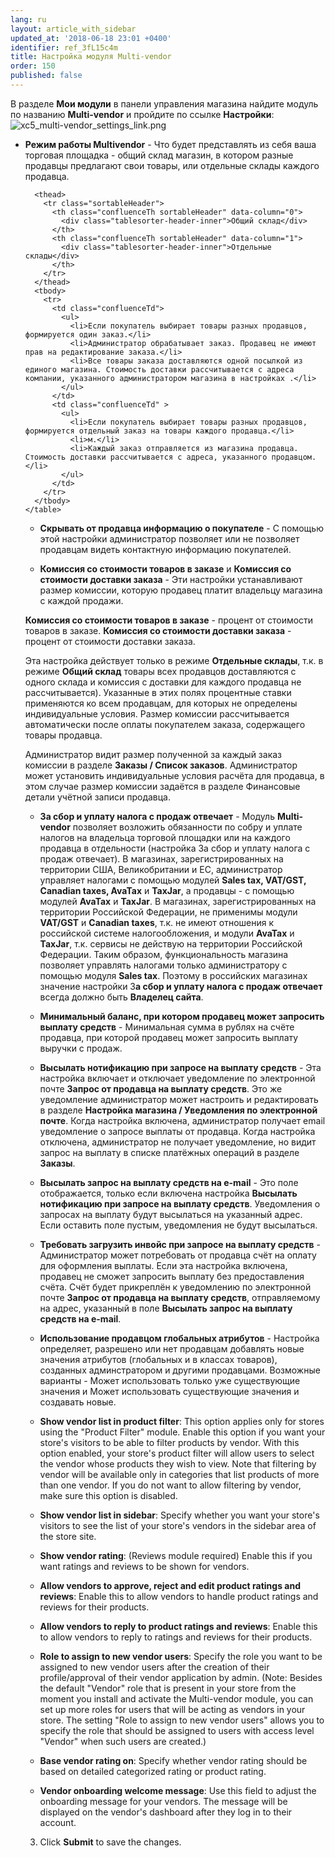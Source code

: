 ```yaml
---
lang: ru
layout: article_with_sidebar
updated_at: '2018-06-18 23:01 +0400'
identifier: ref_3fL15c4m
title: Настройка модуля Multi-vendor
order: 150
published: false
---
```

В разделе **Мои модули** в панели управления магазина найдите модуль по названию **Multi-vendor** и пройдите по ссылке **Настройки**:
    ![xc5_multi-vendor_settings_link.png]({{site.baseurl}}/attachments/ref_nFq48dhr/xc5_multi-vendor_settings_link.png)


   *   **Режим работы Multivendor** - Что будет представлять из себя ваша торговая площадка - общий склад магазин, в котором разные продавцы предлагают свои товары, или отдельные склады каждого продавца.  

        <table class="ui compact celled small padded table">
      <thead>
        <tr class="sortableHeader">
          <th class="confluenceTh sortableHeader" data-column="0">
            <div class="tablesorter-header-inner">Общий склад</div>
          </th>
          <th class="confluenceTh sortableHeader" data-column="1">
            <div class="tablesorter-header-inner">Отдельные склады</div>
          </th>
        </tr>
      </thead>
      <tbody>
        <tr>
          <td class="confluenceTd">
            <ul>
              <li>Если покупатель выбирает товары разных продавцов, формируется один заказ.</li>
              <li>Администратор обрабатывает заказ. Продавец не имеют прав на редактирование заказа.</li>
              <li>Все товары заказа доставляются одной посылкой из единого магазина. Стоимость доставки рассчитывается с адреса компании, указанного администратором магазина в настройках .</li>
            </ul>
          </td>
          <td class="confluenceTd" >
            <ul>
              <li>Если покупатель выбирает товары разных продавцов, формируется отдельный заказ на товары каждого продавца.</li>
              <li>м.</li>
              <li>Каждый заказ отправляется из магазина продавца. Стоимость доставки рассчитывается с адреса, указанного продавцом.</li>
            </ul>
          </td>
        </tr>
      </tbody>
    </table>


   *   **Скрывать от продавца информацию о покупателе** - С помощью этой настройки администратор позволяет или не позволяет продавцам видеть контактную информацию покупателей.
    
   *   **Комиссия со стоимости товаров в заказе** и **Комиссия со стоимости доставки заказа** - Эти настройки устанавливают размер комиссии, которую продавец платит владельцу магазина с каждой продажи.
   
**Комиссия со стоимости товаров в заказе** - процент от стоимости товаров в заказе. **Комиссия со стоимости доставки заказа** - процент от стоимости доставки заказа. 

Эта настройка действует только в режиме **Отдельные склады**, т.к. в режиме **Общий склад** товары всех продавцов доставляются с одного склада и комиссия с доставки для каждого продавца не рассчитывается). Указанные в этих полях процентные ставки применяются ко всем продавцам, для которых не определены индивидуальные условия. Размер комиссии рассчитывается автоматически после оплаты покупателем заказа, содержащего товары продавца. 

Администратор видит размер полученной за каждый заказ комиссии в разделе **Заказы / Список заказов**. Администратор может установить индивидуальные условия расчёта для продавца, в этом случае размер комиссии задаётся в разделе Финансовые детали учётной записи продавца. 
        
   *   **За сбор и уплату налога с продаж отвечает** - Модуль **Multi-vendor** позволяет возложить обязанности по собру и уплате налогов на владельца торговой площадки или на каждого продавца в отдельности (настройка За сбор и уплату налога с продаж отвечает). В магазинах, зарегистрированных на территории США, Великобритании и ЕС, администратор управляет налогами с помощью модулей **Sales tax, VAT/GST, Canadian taxes, AvaTax** и **TaxJar**, а продавцы - с помощью модулей **AvaTax** и **TaxJar**. В магазинах, зарегистрированных на территории Российской Федерации, не применимы модули **VAT/GST** и **Canadian taxes**, т.к. не имеют отношения к российской системе налогообложения, и модули **AvaTax** и **TaxJar**, т.к. сервисы не действую на территории Российской Федерации. Таким образом, функциональность магазина позволяет управлять налогами только администратору с помощью модуля **Sales tax**. Поэтому в российских магазинах значение настройки З**а сбор и уплату налога с продаж отвечает** всегда должно быть **Владелец сайта**. 
  
   *   **Минимальный баланс, при котором продавец может запросить выплату средств** - Минимальная сумма в рублях на счёте продавца, при которой продавец может запросить выплату выручки с продаж.
    
   *   **Высылать нотификацию при запросе на выплату средств** - Эта настройка включает и отключает уведомление по электронной почте **Запрос от продавца на выплату средств**. Это же уведомление администратор может настроить и редактировать в разделе **Настройка магазина / Уведомления по электронной почте**. Когда настройка включена, администратор получает email уведомление о запросе выплаты от продавца. Когда настройка отключена, администратор не получает уведомление, но видит запрос на выплату в списке платёжных операций в разделе **Заказы**.
    
   *   **Высылать запрос на выплату средств на e-mail** - Это поле отображается, только если включена настройка **Высылать нотификацию при запросе на выплату средств**. Уведомления о запросах на выплату будут высылаться на указанный адрес. Если оставить поле пустым, уведомления не будут высылаться.
    
   *   **Требовать загрузить инвойс при запросе на выплату средств** - Администратор может потребовать от продавца счёт на оплату для оформления выплаты. Если эта настройка включена, продавец не сможет запросить выплату без предоставления счёта. Счёт будет прикреплён к уведомлению по электронной почте **Запрос от продавца на выплату средств**, отправляемому на адрес, указанный в поле **Высылать запрос на выплату средств на e-mail**.
    
   *   **Использование продавцом глобальных атрибутов** - Настройка определяет, разрешено или нет продавцам добавлять новые значения атрибутов (глобальных и в классах товаров), созданных админстратором и другими продавцами. Возможные варианты - Может использовать только уже существующие значения и Может использовать существующие значения и создавать новые.

   *   **Show vendor list in product filter**: This option applies only for stores using the "Product Filter" module. Enable this option if you want your store's visitors to be able to filter products by vendor. With this option enabled, your store's product filter will allow users to select the vendor whose products they wish to view. Note that filtering by vendor will be available only in categories that list products of more than one vendor. If you do not want to allow filtering by vendor, make sure this option is disabled.
   
   *   **Show vendor list in sidebar**: Specify whether you want your store's visitors to see the list of your store's vendors in the sidebar area of the store site.
    
   *   **Show vendor rating**: (Reviews module required) Enable this if you want ratings and reviews to be shown for vendors.
    
   *   **Allow vendors to approve, reject and edit product ratings and reviews**: Enable this to allow vendors to handle product ratings and reviews for their products.
   
   *   **Allow vendors to reply to product ratings and reviews**: Enable this to allow vendors to reply to ratings and reviews for their products.
    
   *   **Role to assign to new vendor users**: Specify the role you want to be assigned to new vendor users after the creation of their profile/approval of their vendor application by admin. (Note: Besides the default "Vendor" role that is present in your store from the moment you install and activate the Multi-vendor module, you can set up more roles for users that will be acting as vendors in your store. The setting "Role to assign to new vendor users" allows you to specify the role that should be assigned to users with access level "Vendor" when such users are created.)

   *   **Base vendor rating on**: Specify whether vendor rating should be based on detailed categorized rating or product rating.
    
   *   **Vendor onboarding welcome message**: Use this field to adjust the onboarding message for your vendors. The message will be displayed on the vendor's dashboard after they log in to their account.

3.  Click **Submit** to save the changes.
